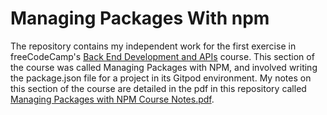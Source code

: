 # Managing Packages With npm

The repository contains my independent work for the first exercise in freeCodeCamp's [Back End Development and APIs](https://www.freecodecamp.org/learn/back-end-development-and-apis/) course. This section of the course was called Managing Packages with NPM, and involved writing the package.json file for a project in its Gitpod environment. My notes on this section of the course are detailed in the pdf in this repository called [Managing Packages with NPM Course Notes.pdf](https://github.com/franpanteli/APIs-Managing-Packages-with-NPM/blob/main/Managing%20Packages%20with%20NPM%20Course%20Notes.pdf).  
